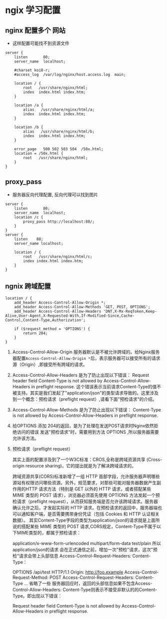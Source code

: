# ngix 学习配置

## nginx 配置多个 网站

* 这样配置可能找不到资源文件

```nginx
server {
    listen       80;
    server_name  localhost;

    #charset koi8-r;
    #access_log  /var/log/nginx/host.access.log  main;

    location / {
        root   /usr/share/nginx/html;
        index  index.html index.htm;
    }

    location /a {
        alias   /usr/share/nginx/html/a;
        index  index.html index.htm;
    }

    location /b {
        alias   /usr/share/nginx/html/b;
        index  index.html index.htm;
    }

    error_page   500 502 503 504  /50x.html;
    location = /50x.html {
        root   /usr/share/nginx/html;
    }
}
```

## proxy_pass

* 服务器反向代理配置, 反向代理可以找到图片

```nginx
server {
    listen       80;
    server_name  localhost;
    location /c {
        proxy_pass http://localhost:88/;
    }
}
server {
    listen    88;
    server_name localhost;

    location / {
        root   /usr/share/nginx/html/c;
        index index.html index.htm;
    }
}
```

## ngnix 跨域配置

```nginx
location / {  
    add_header Access-Control-Allow-Origin *;
    add_header Access-Control-Allow-Methods 'GET, POST, OPTIONS';
    add_header Access-Control-Allow-Headers 'DNT,X-Mx-ReqToken,Keep-Alive,User-Agent,X-Requested-With,If-Modified-Since,Cache-Control,Content-Type,Authorization';

    if ($request_method = 'OPTIONS') {
        return 204;
    }
} 
```

1. Access-Control-Allow-Origin
   服务器默认是不被允许跨域的。给Nginx服务器配置`Access-Control-Allow-Origin *`后，表示服务器可以接受所有的请求源（Origin）,即接受所有跨域的请求。

2. Access-Control-Allow-Headers 是为了防止出现以下错误：
    Request header field Content-Type is not allowed by Access-Control-Allow-Headers in preflight response.
    这个错误表示当前请求Content-Type的值不被支持。其实是我们发起了"application/json"的类型请求导致的。这里涉及到一个概念：预检请求（preflight request）,请看下面"预检请求"的介绍。

3. Access-Control-Allow-Methods 是为了防止出现以下错误：
    Content-Type is not allowed by Access-Control-Allow-Headers in preflight response.
4. 给OPTIONS 添加 204的返回，是为了处理在发送POST请求时Nginx依然拒绝访问的错误
   发送"预检请求"时，需要用到方法 OPTIONS ,所以服务器需要允许该方法。

5. 预检请求（preflight request）

    其实上面的配置涉及到了一个W3C标准：CROS,全称是跨域资源共享 (Cross-origin resource sharing)，它的提出就是为了解决跨域请求的。

    跨域资源共享(CORS)标准新增了一组 HTTP 首部字段，允许服务器声明哪些源站有权限访问哪些资源。另外，规范要求，对那些可能对服务器数据产生副作用的HTTP 请求方法（特别是 GET 以外的 HTTP 请求，或者搭配某些 MIME 类型的 POST 请求），浏览器必须首先使用 OPTIONS 方法发起一个预检请求（preflight request），从而获知服务端是否允许该跨域请求。服务器确认允许之后，才发起实际的 HTTP 请求。在预检请求的返回中，服务器端也可以通知客户端，是否需要携带身份凭证（包括 Cookies 和 HTTP 认证相关数据）。
    其实Content-Type字段的类型为application/json的请求就是上面所说的搭配某些 MIME 类型的 POST 请求,CORS规定，Content-Type不属于以下MIME类型的，都属于预检请求：

    application/x-www-form-urlencoded
    multipart/form-data
    text/plain
    所以 application/json的请求 会在正式通信之前，增加一次"预检"请求，这次"预检"请求会带上头部信息 Access-Control-Request-Headers: Content-Type：

    OPTIONS /api/test HTTP/1.1
    Origin: http://foo.example
    Access-Control-Request-Method: POST
    Access-Control-Request-Headers: Content-Type
    ... 省略了一些
    服务器回应时，返回的头部信息如果不包含Access-Control-Allow-Headers: Content-Type则表示不接受非默认的的Content-Type。即出现以下错误：

    Request header field Content-Type is not allowed by Access-Control-Allow-Headers in preflight response.